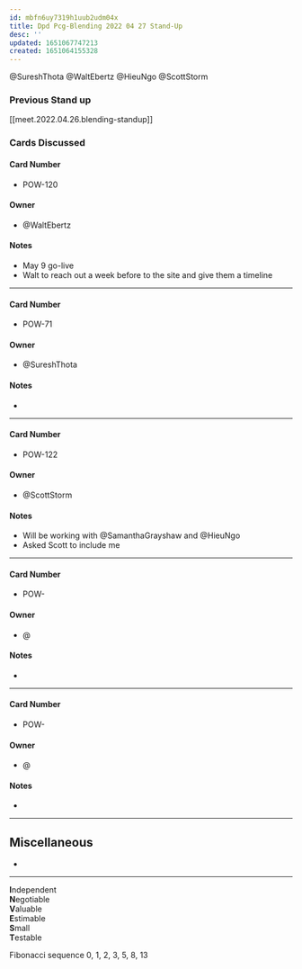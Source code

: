 ```yaml
---
id: mbfn6uy7319h1uub2udm04x
title: Dpd Pcg-Blending 2022 04 27 Stand-Up
desc: ''
updated: 1651067747213
created: 1651064155328
---
```


@SureshThota
@WaltEbertz
@HieuNgo
@ScottStorm

### Previous Stand up
[[meet.2022.04.26.blending-standup]]

### Cards Discussed
#### Card Number
- POW-120
#### Owner
- @WaltEbertz
#### Notes
- May 9 go-live
- Walt to reach out a week before to the site and give them a timeline
---
#### Card Number
- POW-71
#### Owner
- @SureshThota
#### Notes
- 
---
#### Card Number
- POW-122
#### Owner
- @ScottStorm
#### Notes
- Will be working with @SamanthaGrayshaw and @HieuNgo
- Asked Scott to include me
---
#### Card Number
- POW-
#### Owner
- @ 
#### Notes
-
---
#### Card Number
- POW-
#### Owner
- @ 
#### Notes
-
---
## Miscellaneous
- 

---

**I**ndependent  
**N**egotiable  
**V**aluable  
**E**stimable  
**S**mall  
**T**estable

Fibonacci sequence
0, 1, 2, 3, 5, 8, 13